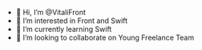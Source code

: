 - 👋 Hi, I’m @VitaliFront
- 👀 I’m interested in Front and Swift
- 🌱 I’m currently learning Swift 
- 💞️ I’m looking to collaborate on Young Freelance Team



